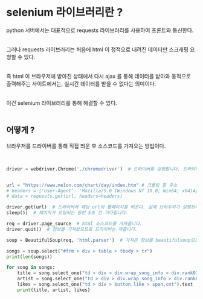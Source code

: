 # selenium 라이브러리란 ?

python 서버에서는 대표적으로 requests 라이브러리를 사용하여 프론트와 통신한다.<br><br>

그러나 requests 라이브러리는 처음에 html 이 정적으로 내려진 데이터만 스크래핑 요청할 수 있다.<br><br>

즉 html 이 브라우저에 받아진 상태에서 다시 ajax 를 통해 데이터를 받아와 동적으로 출력해주는 사이트에서는, 실시간 데이터를 받을 수 없다는 의미이다.<br><br>

이건 selenium 라이브러리를 통해 해결할 수 있다.<br><br>

## 어떻게 ?

브라우저를 드라이버를 통해 직접 띄운 후 소스코드를 가져오는 방법이다.<br><br>

``` python

driver = webdriver.Chrome('./chromedriver')  # 드라이버를 실행합니다. 드라이버는 따로 버전에 맞게 다운받아야한다.


url = "https://www.melon.com/chart/day/index.htm" # 크롤링 할 주소
# headers = {'User-Agent': 'Mozilla/5.0 (Windows NT 10.0; Win64; x64)AppleWebKit/537.36 (KHTML, like Gecko) Chrome/73.0.3683.86 Safari/537.36'}
# data = requests.get(url, headers=headers)

driver.get(url)  # 드라이버에 해당 url의 웹페이지를 띄운다. 실제 브라우저가 실행된다.
sleep(5)  # 페이지가 로딩되는 동안 5초 간 기다립니다. 

req = driver.page_source  # html 소스코드를 가져옵니다.
driver.quit()  # 정보를 가져왔으므로 드라이버는 꺼줍니다.

soup = BeautifulSoup(req, 'html.parser')  # 가져온 정보를 beautifulsoup으로 파싱해준다.

songs = soup.select("#frm > div > table > tbody > tr")
print(len(songs))

for song in songs:
    title = song.select_one("td > div > div.wrap_song_info > div.rank01 > span > a").text
    artist = song.select_one("td > div > div.wrap_song_info > div.rank02 > span > a").text
    likes = song.select_one("td > div > button.like > span.cnt").text
    print(title, artist, likes)
```
